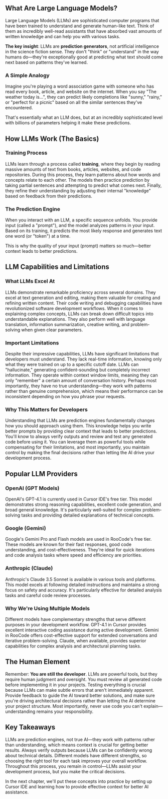 ## What Are Large Language Models?

Large Language Models (LLMs) are sophisticated computer programs that have been trained to understand and generate human-like text. Think of them as incredibly well-read assistants that have absorbed vast amounts of written knowledge and can help you with various tasks.

**The key insight**: LLMs are **prediction generators**, not artificial intelligence in the science fiction sense. They don't "think" or "understand" in the way humans do—they're exceptionally good at predicting what text should come next based on patterns they've learned.

### A Simple Analogy

Imagine you're playing a word association game with someone who has read every book, article, and website on the internet. When you say "The weather today is...", they can predict likely completions like "sunny," "rainy," or "perfect for a picnic" based on all the similar sentences they've encountered.

That's essentially what an LLM does, but at an incredibly sophisticated level with billions of parameters helping it make these predictions.

## How LLMs Work (The Basics)

### Training Process

LLMs learn through a process called **training**, where they begin by reading massive amounts of text from books, articles, websites, and code repositories. During this process, they learn patterns about how words and concepts relate to each other. The models then practice prediction by taking partial sentences and attempting to predict what comes next. Finally, they refine their understanding by adjusting their internal "knowledge" based on feedback from their predictions.

### The Prediction Engine

When you interact with an LLM, a specific sequence unfolds. You provide input (called a "prompt"), and the model analyzes patterns in your input. Based on its training, it predicts the most likely response and generates text one word (or "token") at a time.

This is why the quality of your input (prompt) matters so much—better context leads to better predictions.

## LLM Capabilities and Limitations

### What LLMs Excel At

LLMs demonstrate remarkable proficiency across several domains. They excel at text generation and editing, making them valuable for creating and refining written content. Their code writing and debugging capabilities have revolutionized software development workflows. When it comes to explaining complex concepts, LLMs can break down difficult topics into understandable explanations. They also perform well with language translation, information summarization, creative writing, and problem-solving when given clear parameters.

### Important Limitations

Despite their impressive capabilities, LLMs have significant limitations that developers must understand. They lack real-time information, knowing only what they were trained on up to a specific cutoff date. LLMs can "hallucinate," generating confident-sounding but completely incorrect information. They operate within context window limits, meaning they can only "remember" a certain amount of conversation history. Perhaps most importantly, they have no true understanding—they work with patterns rather than genuine comprehension, which means their performance can be inconsistent depending on how you phrase your requests.

### Why This Matters for Developers

Understanding that LLMs are prediction engines fundamentally changes how you should approach using them. This knowledge helps you write better prompts by providing clear context that leads to better predictions. You'll know to always verify outputs and review and test any generated code before using it. You can leverage them as powerful tools while compensating for their limitations, and most importantly, you maintain control by making the final decisions rather than letting the AI drive your development process.

## Popular LLM Providers

### OpenAI (GPT Models)

OpenAI's GPT-4.1 is currently used in Cursor IDE's free tier. This model demonstrates strong reasoning capabilities, excellent code generation, and broad general knowledge. It's particularly well-suited for complex problem-solving tasks and providing detailed explanations of technical concepts.

### Google (Gemini)

Google's Gemini Pro and Flash models are used in RooCode's free tier. These models are known for their fast responses, good code understanding, and cost-effectiveness. They're ideal for quick iterations and code analysis tasks where speed and efficiency are priorities.

### Anthropic (Claude)

Anthropic's Claude 3.5 Sonnet is available in various tools and platforms. This model excels at following detailed instructions and maintains a strong focus on safety and accuracy. It's particularly effective for detailed analysis tasks and careful code review processes.

### Why We're Using Multiple Models

Different models have complementary strengths that serve different purposes in your development workflow. GPT-4.1 in Cursor provides excellent interactive coding assistance during active development. Gemini in RooCode offers cost-effective support for extended conversations and iterative problem-solving. Claude, when available, provides superior capabilities for complex analysis and architectural planning tasks.

## The Human Element

Remember: **You are still the developer**. LLMs are powerful tools, but they require human judgment and oversight. You must review all generated code before implementing it in your projects. Testing everything is crucial because LLMs can make subtle errors that aren't immediately apparent. Provide feedback to guide the AI toward better solutions, and make sure you're driving architectural decisions rather than letting the AI determine your project structure. Most importantly, never use code you can't explain—understanding remains your responsibility.

## Key Takeaways

LLMs are prediction engines, not true AI—they work with patterns rather than understanding, which means context is crucial for getting better results. Always verify outputs because LLMs can be confidently wrong about technical details. Different models have different strengths, so choosing the right tool for each task improves your overall workflow. Throughout this process, you remain in control—LLMs assist your development process, but you make the critical decisions.

In the next chapter, we'll put these concepts into practice by setting up Cursor IDE and learning how to provide effective context for better AI assistance.